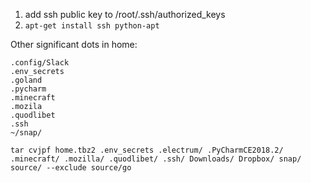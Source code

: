 1. add ssh public key to /root/.ssh/authorized_keys
2. `apt-get install ssh python-apt`

Other significant dots in home:
```
.config/Slack
.env_secrets
.goland
.pycharm
.minecraft
.mozila
.quodlibet
.ssh
~/snap/
```

```
tar cvjpf home.tbz2 .env_secrets .electrum/ .PyCharmCE2018.2/ .minecraft/ .mozilla/ .quodlibet/ .ssh/ Downloads/ Dropbox/ snap/ source/ --exclude source/go
 ```
